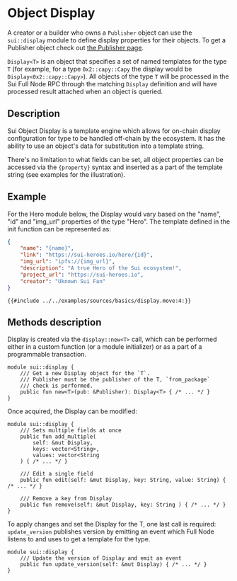 # Object Display

A creator or a builder who owns a `Publisher` object can use the `sui::display` module to define display properties for their objects. To get a Publisher object check out [the Publisher page](./publisher.md).

`Display<T>` is an object that specifies a set of named templates for the type `T` (for example, for a type `0x2::capy::Capy` the display would be `Display<0x2::capy::Capy>`). All objects of the type `T` will be processed in the Sui Full Node RPC through the matching `Display` definition and will have processed result attached when an object is queried.

## Description

Sui Object Display is a template engine which allows for on-chain display configuration for type to be handled off-chain by the ecosystem. It has the ability to use an object's data for substitution into a template string.

There's no limitation to what fields can be set, all object properties can be accessed via the `{property}` syntax and inserted as a part of the template string (see examples for the illustration).

## Example

For the Hero module below, the Display would vary based on the "name", "id" and "img_url" properties of the type "Hero". The template defined in the init function can be represented as:

```json
{
    "name": "{name}",
    "link": "https://sui-heroes.io/hero/{id}",
    "img_url": "ipfs://{img_url}",
    "description": "A true Hero of the Sui ecosystem!",
    "project_url": "https://sui-heroes.io",
    "creator": "Uknown Sui Fan"
}
```

```move
{{#include ../../examples/sources/basics/display.move:4:}}
```

## Methods description

Display is created via the `display::new<T>` call, which can be performed either in a custom function (or a module initializer) or as a part of a programmable transaction.

```move
module sui::display {
    /// Get a new Display object for the `T`.
    /// Publisher must be the publisher of the T, `from_package`
    /// check is performed.
    public fun new<T>(pub: &Publisher): Display<T> { /* ... */ }
}
```

Once acquired, the Display can be modified:
```move
module sui::display {
    /// Sets multiple fields at once
    public fun add_multiple(
        self: &mut Display,
        keys: vector<String>,
        values: vector<String
    ) { /* ... */ }

    /// Edit a single field
    public fun edit(self: &mut Display, key: String, value: String) { /* ... */ }

    /// Remove a key from Display
    public fun remove(self: &mut Display, key: String ) { /* ... */ }
}
```

To apply changes and set the Display for the T, one last call is required: `update_version` publishes version by emitting an event which Full Node listens to and uses to get a template for the type.
```move
module sui::display {
    /// Update the version of Display and emit an event
    public fun update_version(self: &mut Display) { /* ... */ }
}
```
